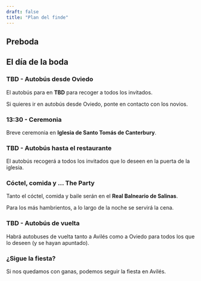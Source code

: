 ```yaml
---
draft: false
title: "Plan del finde"
---
```


## Preboda


## El día de la boda

### TBD - Autobús desde Oviedo

El autobús para en **TBD** para recoger a todos los invitados.

Si quieres ir en autobús desde Oviedo, ponte en contacto con los novios.

### 13:30 - Ceremonia

Breve ceremonia en **Iglesia de Santo Tomás de Canterbury**.

### TBD - Autobús hasta el restaurante

El autobús recogerá a todos los invitados que lo deseen en la puerta de la iglesia.

### Cóctel, comida y ... The Party

Tanto el cóctel, comida y baile serán en el **Real Balneario de Salinas**.

Para los más hambrientos, a lo largo de la noche se servirá la cena.

### TBD - Autobús de vuelta

Habrá autobuses de vuelta tanto a Avilés como a Oviedo para todos los que lo deseen (y se hayan apuntado).

### ¿Sigue la fiesta?

Si nos quedamos con ganas, podemos seguir la fiesta en Avilés.
